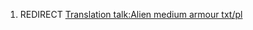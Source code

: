 1.  REDIRECT [Translation talk:Alien medium armour
    txt/pl](Translation_talk:Alien_medium_armour_txt/pl "wikilink")
